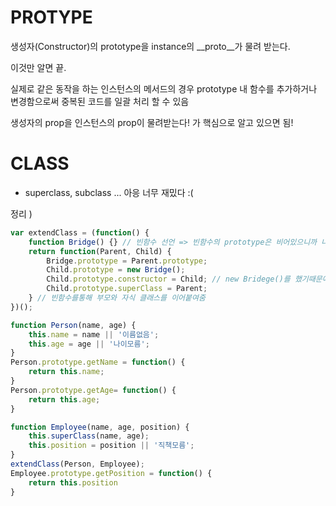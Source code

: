 ﻿---  
toc: true
toc_label: "PROTOTYPE"
toc_icon: "cog"

categories:
  - Javascript
tags:
  - Javascript 핵심 개념 알아보기 - JS Flow
  - Javascript
---   
# PROTYPE   
생성자(Constructor)의 prototype을 instance의 __proto__가 물려 받는다.   

이것만 알면 끝.   

실제로 같은 동작을 하는 인스턴스의 메서드의 경우 prototype 내 함수를 추가하거나 변경함으로써 중복된 코드를 일괄 처리 할 수 있음  

생성자의 prop을 인스턴스의 prop이 물려받는다! 가 핵심으로 알고 있으면 됨!  

# CLASS  
- superclass, subclass ...  아응 너무 재밌다 :(

정리  )  
```javascript
var extendClass = (function() {
	function Bridge() {} // 빈함수 선언 => 빈함수의 prototype은 비어있으니까 나중에 기존의 person prototype을 Delete로 초기화 시켜줄 필요가 없어짐.  
	return function(Parent, Child) {
		Bridge.prototype = Parent.prototype;
		Child.prototype = new Bridge();
		Child.prototype.constructor = Child; // new Bridege()를 했기때문에 덮어씌우기가 됨. 이전에 자식이 가지고 있던 것들을 다시 추가시켜줘야함.
		Child.prototype.superClass = Parent;
	} // 빈함수를통해 부모와 자식 클래스를 이어붙여줌  
})();

function Person(name, age) {
	this.name = name || '이름없음';
	this.age = age || '나이모름';
}
Person.prototype.getName = function() {
	return this.name;
}
Person.prototype.getAge= function() {
	return this.age;
}

function Employee(name, age, position) {
	this.superClass(name, age);
	this.position = position || '직책모름';
}
extendClass(Person, Employee);
Employee.prototype.getPosition = function() {
	return this.position
}


```  

